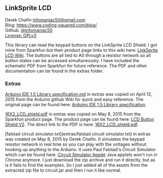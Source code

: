 ## LinkSprite LCD ##
Derek Chafin <infomaniac50@gmail.com>  
Blog: https://www.coding-squared.com/blog/  
Github: [@infomaniac50](https://github.com/infomaniac50/)  
[License: GPLv3](LICENSE.md)  

This library can read the keypad buttons on the LinkSprite LCD Shield. I got mine from Sparkfun but their product page links to this wiki here: [LinkSprite LCD Wiki](http://linksprite.com/wiki/index.php5?title=16_X_2_LCD_Keypad_Shield_for_Arduino_V2). The buttons are all tied to A0 through a resistor network so all button states can be accessed simultaneously. I have included the schematic PDF from Sparkfun for future reference. The PDF and other documentation can be found in the extras folder.

### Extras ###
[Arduino IDE 1.5 Library specification.md](extras/Arduino%20IDE%201.5%20Library%20specification.md) in extras was copied on  April 12, 2015 from the Arduino github Wiki for quick and easy reference. The original page can be found here: [Arduino IDE 1.5 Library specification](https://github.com/arduino/Arduino/wiki/Arduino-IDE-1.5:-Library-specification).

[16X2_LCD_shield.pdf](extras/16X2_LCD_shield.pdf) in extras was copied on May 8, 2015 from the Sparkfun product page. The product page can be found here: [LCD Button Shield V2](https://www.sparkfun.com/products/13293). The direct link to the PDF is here: [16X2_LCD_shield.pdf](https://cdn.sparkfun.com/datasheets/Dev/Arduino/Shields/16X2_LCD_shield.pdf).

[falstad circuit simulator.txt](extras/falstad circuit simulator.txt) in extras was created on May 8, 2015 by Derek Chafin. It simulates the keypad resistor network in real time so you can play with the voltages without hooking up anything to the Arduino. It uses Paul Falstad's Circuit Simulator which can be found here. [Circuit Simulator Applet](http://www.falstad.com/circuit/) Java applets won't run in Chrome anymore. I just download the zip archive and run it directly, but as is it fails to find the examples. So I just added all of the assets from the extracted zip file to circuit.jar and then I run it like normal.
